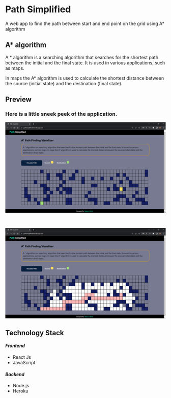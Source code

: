 # Path Simplified
A web app to find the path between start and end point on the grid using A* algorithm

## A* algorithm

A * algorithm is a searching algorithm that searches for the shortest path between the initial and the final state. It is used in various applications, such as maps.

In maps the A* algorithm is used to calculate the shortest distance between the source (initial state) and the destination (final state).

## Preview

### Here is a little sneek peek of the application.

<p float="left">
  <img src="https://github.com/manojnsut/PathSimplified/blob/main/preview/img1.png"  />
</p>

&nbsp;

<p float="left">
  <img src="https://github.com/manojnsut/PathSimplified/blob/main/preview/img2.png" />
</p>


## Technology Stack

#### *Frontend*

 - React Js
 - JavaScript

#### *Backend*

 - Node.js
 - Heroku

